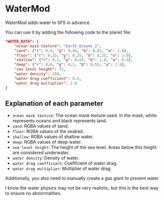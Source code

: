 # WaterMod

WaterMod adds water to SFS in advance.

You can use it by adding the following code to the planet file:

```json
"WATER_DATA": {
    "ocean mask texture": "Earth_Oceans_2",
    "sand": {"r": 0.9, "g": 0.86, "b": 0.81, "a": 1.0},
    "floor": {"r": 0.25, "g": 0.25, "b": 0.25, "a": 1.0},
    "shallow": {"r": 0.1, "g": 0.68, "b": 1.0, "a": 0.5},
    "deep": {"r": 0.0, "g": 0.1, "b": 0.55, "a": 1.0},
    "sea level height": 75,
    "water density": 250,
    "water drag coefficient": 0.5,
    "water drag multiplier": 1.0
}
```

## Explanation of each parameter

- `ocean mask texture`: The ocean mask texture used. In the mask, white represents oceans and black represents land.
- `sand`: RGBA values of sand.
- `floor`: RGBA values of the seabed.
- `shallow`: RGBA values of shallow water.
- `deep`: RGBA values of deep water.
- `sea level height`: The height of the sea level. Areas below this height are considered underwater.
- `water density`: Density of water.
- `water drag coefficient`: Coefficient of water drag.
- `water drag multiplier`: Multiplier of water drag.

Additionally, you also need to manually create a gas giant to present water

I know the water physics may not be very realistic, but this is the best way to ensure no abnormalities.
